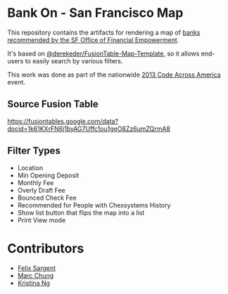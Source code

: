 # Bank On - San Francisco Map

This repository contains the artifacts for rendering a map of [banks recommended by the SF Office of Financial Empowerment](http://bankonsanfrancisco.com/map).

It's based on [@derekeder/FusionTable-Map-Template](https://github.com/derekeder/FusionTable-Map-Template), so it allows end-users to easily search by various filters.

This work was done as part of the nationwide [2013 Code Across America](http://brigade.codeforamerica.org/pages/codeacross) event.

## Source Fusion Table

https://fusiontables.google.com/data?docid=1k61KXrFN6j1byAG7Uffc1ou1geO8Zz6umZQrmA8

## Filter Types
- Location
- Min Opening Deposit
- Monthly Fee
- Overly Draft Fee
- Bounced Check Fee
- Recommended for People with Chexsystems History
- Show list button that flips the map into a list
- Print View mode

# Contributors
- [Felix Sargent](https://github.com/fsargent)
- [Marc Chung](https://github.com/mchung)
- [Kristina Ng](https://github.com/ngkristina)

